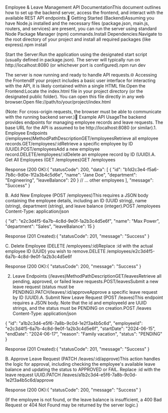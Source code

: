 Employee & Leave Management API DocumentationThis document outlines how to set up the backend server, access the frontend, and interact with the available REST API endpoints.🚀 Getting Started (Backend)Assuming you have Node.js installed and the necessary files (package.json, main.js, routers, and services) are present, you can run the server using standard Node Package Manager (npm) commands.Install Dependencies:Navigate to the root directory of your project and install all required packages (like express).npm install


Start the Server:Run the application using the designated start script (usually defined in package.json). The server will typically run on http://localhost:8080 (or whichever port is configured).npm run dev


The server is now running and ready to handle API requests.🌐 Accessing the FrontendIf your project includes a basic user interface for interacting with the API, it is likely contained within a single HTML file.Open the Frontend:Locate the index.html file in your project directory (or the designated public folder). You can open this file directly in any web browser.Open file://path/to/your/project/index.html


(Note: For cross-origin requests, the browser must be able to communicate with the running backend server.)🎯 Example API UsageThe backend provides endpoints for managing employee records and leave requests. The base URL for the API is assumed to be http://localhost:8080 (or similar).1. Employee Endpoints (/employees)MethodPathDescriptionGET/employeesRetrieve all employee records.GET/employees/:idRetrieve a specific employee by ID (UUID).POST/employeesAdd a new employee record.DELETE/employees/:idDelete an employee record by ID (UUID).A. Get All Employees (GET /employees)GET /employees


Response (200 OK):{
  "statusCode": 200,
  "data": [
    {
      "id": "b1d2c3e4-f5a6-7b8c-9d0e-1f2a3b4c5d6e",
      "name": "Jane Doe",
      "department": "Engineering",
      "leaveBalance": 20
    }
    // ... other employees
  ],
  "message": "Success"
}


B. Add New Employee (POST /employees)This requires a JSON body containing the employee details, including an ID (UUID string), name (string), department (string), and leave balance (integer).POST /employees
Content-Type: application/json

{
  "id": "e2c3d4f5-6a7b-4c8d-9e0f-1a2b3c4d5e6f",
  "name": "Max Power",
  "department": "Sales",
  "leaveBalance": 15
}


Response (201 Created):{
  "statusCode": 201,
  "message": "Success"
}


C. Delete Employee (DELETE /employees/:id)Replace :id with the actual employee ID (UUID) you wish to remove.DELETE /employees/e2c3d4f5-6a7b-4c8d-9e0f-1a2b3c4d5e6f


Response (200 OK):{
  "statusCode": 200,
  "message": "Success"
}


2. Leave Endpoints (/leaves)MethodPathDescriptionGET/leavesRetrieve all pending, approved, or failed leave requests.POST/leavesSubmit a new leave request (status must be PENDING).PATCH/leaves/:id/approveApprove a specific leave request by ID (UUID).A. Submit New Leave Request (POST /leaves)This endpoint requires a JSON body. Note that the id and employeeId are UUID strings, and the status must be PENDING on creation.POST /leaves
Content-Type: application/json

{
  "id": "a1b2c3d4-e5f6-7a8b-9c0d-1e2f3a4b5c6d",
  "employeeId": "e2c3d4f5-6a7b-4c8d-9e0f-1a2b3c4d5e6f",
  "startDate": "2024-06-15",
  "endDate": "2024-06-17",
  "reason": "Family vacation",
  "status": "PENDING"
}


Response (201 Created):{
  "statusCode": 201,
  "message": "Success"
}


B. Approve Leave Request (PATCH /leaves/:id/approve)This action handles the logic for approval, including checking the employee's available leave balance and updating the status to APPROVED or FAIL. Replace :id with the leave request UUID.PATCH /leaves/a1b2c3d4-e5f6-7a8b-9c0d-1e2f3a4b5c6d/approve


Response (200 OK):{
  "statusCode": 200,
  "message": "Success"
}


(If the employee is not found, or the leave balance is insufficient, a 400 Bad Request or 404 Not Found may be returned by the server logic.)
